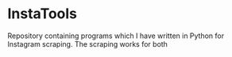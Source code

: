 # InstaTools
Repository containing programs which I have written in Python for Instagram scraping. The scraping works for both 
